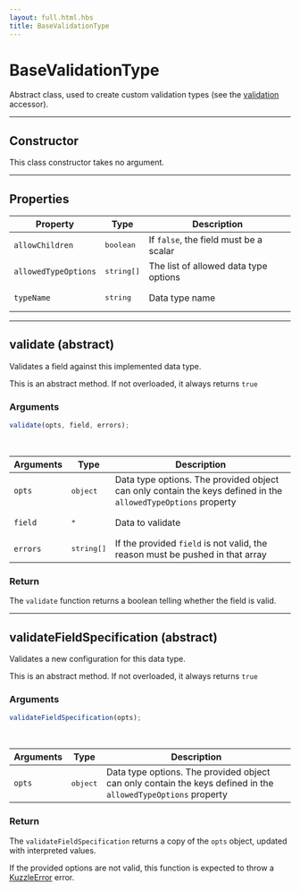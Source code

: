 ```yaml
---
layout: full.html.hbs
title: BaseValidationType
---
```


# BaseValidationType

<SinceBadge version="1.0.0" />

Abstract class, used to create custom validation types (see the [validation](/plugins/1/accessors/validation) accessor).

---

## Constructor

This class constructor takes no argument.

---

## Properties

| Property             | Type                | Description                            |
| -------------------- | ------------------- | -------------------------------------- |
| `allowChildren`      | <pre>boolean</pre>  | If `false`, the field must be a scalar |
| `allowedTypeOptions` | <pre>string[]</pre> | The list of allowed data type options  |
| `typeName`           | <pre>string</pre>   | Data type name                         |

---

## validate (abstract)

Validates a field against this implemented data type.

This is an abstract method. If not overloaded, it always returns `true`

### Arguments

```js
validate(opts, field, errors);
```

<br/>

| Arguments | Type                | Description                                                                                                   |
| --------- | ------------------- | ------------------------------------------------------------------------------------------------------------- |
| `opts`    | <pre>object</pre>   | Data type options. The provided object can only contain the keys defined in the `allowedTypeOptions` property |
| `field`   | <pre>\*</pre>       | Data to validate                                                                                              |
| `errors`  | <pre>string[]</pre> | If the provided `field` is not valid, the reason must be pushed in that array                                 |

### Return

The `validate` function returns a boolean telling whether the field is valid.

---

## validateFieldSpecification (abstract)

Validates a new configuration for this data type.

This is an abstract method. If not overloaded, it always returns `true`

### Arguments

```js
validateFieldSpecification(opts);
```

<br/>

| Arguments | Type              | Description                                                                                                   |
| --------- | ----------------- | ------------------------------------------------------------------------------------------------------------- |
| `opts`    | <pre>object</pre> | Data type options. The provided object can only contain the keys defined in the `allowedTypeOptions` property |

### Return

The `validateFieldSpecification` returns a copy of the `opts` object, updated with interpreted values.

If the provided options are not valid, this function is expected to throw a [KuzzleError](/plugins/1/errors) error.
